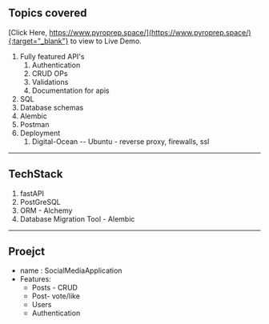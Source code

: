 ## Topics covered
[Click Here, https://www.pyroprep.space/](https://www.pyroprep.space/){:target="_blank"} to view to Live Demo.

1. Fully featured API's
    1. Authentication
    2. CRUD OPs
    3. Validations
    4. Documentation for apis
2. SQL
3. Database schemas
4. Alembic
5. Postman
7. Deployment
    1. Digital-Ocean -- Ubuntu - reverse proxy, firewalls, ssl


***

## TechStack
1. fastAPI
2. PostGreSQL
3. ORM - Alchemy
4. Database Migration Tool - Alembic
***
## Proejct
* name : SocialMediaApplication
* Features:
    * Posts - CRUD
    * Post- vote/like
    * Users
    * Authentication
    
